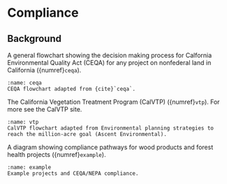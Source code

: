# Compliance

## Background

A general flowchart showing the decision making process for Calfornia Environmental Quality Act (CEQA) for any project on nonfederal land in California ({numref}`ceqa`).

```{figure} /figures/ceqa.png
:name: ceqa
CEQA flowchart adapted from {cite}`ceqa`.
```

The California Vegetation Treatment Program (CalVTP) ({numref}`vtp`). For more see the CalVTP site.
 

```{figure} /figures/vtp.png
:name: vtp
CalVTP flowchart adapted from Environmental planning strategies to reach the million-acre goal (Ascent Environmental).
```

A diagram showing compliance pathways for wood products and forest health projects ({numref}`example`).

```{figure} /figures/example.png
:name: example
Example projects and CEQA/NEPA compliance.
```